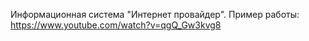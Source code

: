 Информационная система "Интернет провайдер".
Пример работы: https://www.youtube.com/watch?v=qgQ_Gw3kvg8
